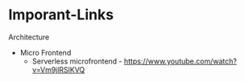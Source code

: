 # Imporant-Links
Architecture
- Micro Frontend
    - Serverless microfrontend  - https://www.youtube.com/watch?v=Vm9jlRSlKVQ
